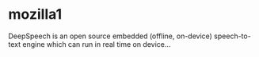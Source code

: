 # mozilla1
DeepSpeech is an open source embedded (offline, on-device) speech-to-text engine which can run in real time on device…
